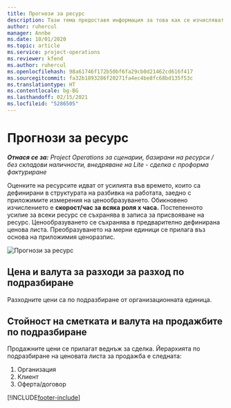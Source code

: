 ```yaml
---
title: Прогнози за ресурс
description: Тази тема предоставя информация за това как се изчисляват прогнози в Project Operations.
author: ruhercul
manager: Annbe
ms.date: 10/01/2020
ms.topic: article
ms.service: project-operations
ms.reviewer: kfend
ms.author: ruhercul
ms.openlocfilehash: 98a61746f172b50bf6fa29cb0d21462cd616f417
ms.sourcegitcommit: fa32b1893286f20271fa4ec4be8fc68bd135f53c
ms.translationtype: HT
ms.contentlocale: bg-BG
ms.lasthandoff: 02/15/2021
ms.locfileid: "5286505"
---
```

# <a name="resource-estimates"></a>Прогнози за ресурс

_**Отнася се за:** Project Operations за сценарии, базирани на ресурси / без складови наличности, внедряване на Lite - сделка с проформа фактуриране_

Оценките на ресурсите идват от усилията във времето, които са дефинирани в структурата на разбивка на работата, заедно с приложимите измерения на ценообразуването. Обикновено изчислението е **скорост/час за всяка роля x часа.** Постепенното усилие за всеки ресурс се съхранява в записа за присвояване на ресурс. Ценообразуването се съхранява в предварително дефинирана ценова листа. Преобразуването на мерни единици се прилага въз основа на приложимия ценоразпис.

![Прогнози за ресурс](./media/navigation12.png)

## <a name="default-cost-price-and-cost-currency"></a>Цена и валута за разходи за разход по подразбиране

Разходните цени са по подразбиране от организационната единица.

## <a name="default-bill-rate-and-sales-currency"></a>Стойност на сметката и валута на продажбите по подразбиране

Продажните цени се прилагат веднъж за сделка. Йерархията по подразбиране на ценовата листа за продажба е следната:

1. Организация
2. Клиент
3. Оферта/договор


[!INCLUDE[footer-include](../includes/footer-banner.md)]